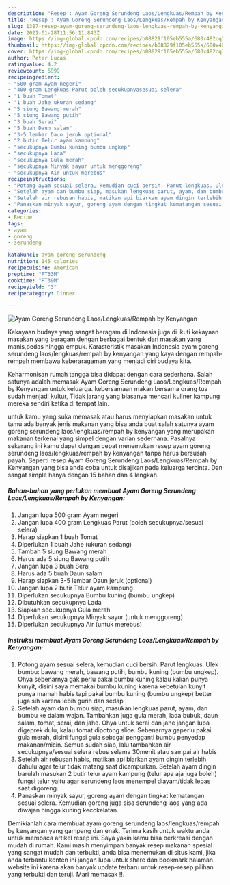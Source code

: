 ```yaml
---
description: "Resep : Ayam Goreng Serundeng Laos/Lengkuas/Rempah by Kenyangan minggu ini"
title: "Resep : Ayam Goreng Serundeng Laos/Lengkuas/Rempah by Kenyangan minggu ini"
slug: 1387-resep-ayam-goreng-serundeng-laos-lengkuas-rempah-by-kenyangan-minggu-ini
date: 2021-01-28T11:56:11.843Z
image: https://img-global.cpcdn.com/recipes/b08829f105eb555a/680x482cq70/ayam-goreng-serundeng-laoslengkuasrempah-by-kenyangan-foto-resep-utama.jpg
thumbnail: https://img-global.cpcdn.com/recipes/b08829f105eb555a/680x482cq70/ayam-goreng-serundeng-laoslengkuasrempah-by-kenyangan-foto-resep-utama.jpg
cover: https://img-global.cpcdn.com/recipes/b08829f105eb555a/680x482cq70/ayam-goreng-serundeng-laoslengkuasrempah-by-kenyangan-foto-resep-utama.jpg
author: Peter Lucas
ratingvalue: 4.2
reviewcount: 6999
recipeingredient:
- "500 gram Ayam negeri"
- "400 gram Lengkuas Parut boleh secukupnyasesuai selera"
- "1 buah Tomat"
- "1 buah Jahe ukuran sedang"
- "5 siung Bawang merah"
- "5 siung Bawang putih"
- "3 buah Serai"
- "5 buah Daun salam"
- "3-5 lembar Daun jeruk optional"
- "2 butir Telur ayam kampung"
- "secukupnya Bumbu kuning bumbu ungkep"
- "secukupnya Lada"
- "secukupnya Gula merah"
- "secukupnya Minyak sayur untuk menggoreng"
- "secukupnya Air untuk merebus"
recipeinstructions:
- "Potong ayam sesuai selera, kemudian cuci bersih. Parut lengkuas. Ulek bumbu: bawang merah, bawang putih, bumbu kuning (bumbu ungkep). Ohya sebenarnya gak perlu pakai bumbu kuning kalau kalian punya kunyit, disini saya memakai bumbu kuning karena kebetulan kunyit punya mamah habis tapi pakai bumbu kuning (bumbu ungkep) better juga sih karena lebih gurih dan sedap"
- "Setelah ayam dan bumbu siap, masukan lengkuas parut, ayam, dan bumbu ke dalam wajan. Tambahkan juga gula merah, lada bubuk, daun salam, tomat, serai, dan jahe. Ohya untuk serai dan jahe jangan lupa digeprek dulu, kalau tomat dipotong slice. Sebenarnya gaperlu pakai gula merah, disini fungsi gula sebagai pengganti bumbu penyedap makanan/micin. Semua sudah siap, lalu tambahkan air secukupnya/sesuai selera rebus selama 30menit atau sampai air habis"
- "Setelah air rebusan habis, matikan api biarkan ayam dingin terlebih dahulu agar telur tidak matang saat dicampurkan. Setelah ayam dingin barulah masukan 2 butir telur ayam kampung (telur apa aja juga boleh) fungsi telur yaitu agar serundeng laos menempel diayam/tidak lepas saat digoreng."
- "Panaskan minyak sayur, goreng ayam dengan tingkat kematangan sesuai selera. Kemudian goreng juga sisa serundeng laos yang ada diwajan hingga kuning kecokelatan."
categories:
- Recipe
tags:
- ayam
- goreng
- serundeng

katakunci: ayam goreng serundeng 
nutrition: 145 calories
recipecuisine: American
preptime: "PT33M"
cooktime: "PT39M"
recipeyield: "3"
recipecategory: Dinner

---
```



![Ayam Goreng Serundeng Laos/Lengkuas/Rempah by Kenyangan](https://img-global.cpcdn.com/recipes/b08829f105eb555a/680x482cq70/ayam-goreng-serundeng-laoslengkuasrempah-by-kenyangan-foto-resep-utama.jpg)

Kekayaan budaya yang sangat beragam di Indonesia juga di ikuti kekayaan masakan yang beragam dengan berbagai bentuk dari masakan yang manis,pedas hingga empuk. Karasteristik masakan Indonesia ayam goreng serundeng laos/lengkuas/rempah by kenyangan yang kaya dengan rempah-rempah membawa keberaragaman yang menjadi ciri budaya kita.




Keharmonisan rumah tangga bisa didapat dengan cara sederhana. Salah satunya adalah memasak Ayam Goreng Serundeng Laos/Lengkuas/Rempah by Kenyangan untuk keluarga. kebersamaan makan bersama orang tua sudah menjadi kultur, Tidak jarang yang biasanya mencari kuliner kampung mereka sendiri ketika di tempat lain.

untuk kamu yang suka memasak atau harus menyiapkan masakan untuk tamu ada banyak jenis makanan yang bisa anda buat salah satunya ayam goreng serundeng laos/lengkuas/rempah by kenyangan yang merupakan makanan terkenal yang simpel dengan varian sederhana. Pasalnya sekarang ini kamu dapat dengan cepat menemukan resep ayam goreng serundeng laos/lengkuas/rempah by kenyangan tanpa harus bersusah payah.
Seperti resep Ayam Goreng Serundeng Laos/Lengkuas/Rempah by Kenyangan yang bisa anda coba untuk disajikan pada keluarga tercinta. Dan sangat simple hanya dengan 15 bahan dan 4 langkah.


<!--inarticleads1-->

##### Bahan-bahan yang perlukan membuat Ayam Goreng Serundeng Laos/Lengkuas/Rempah by Kenyangan:

1. Jangan lupa 500 gram Ayam negeri
1. Jangan lupa 400 gram Lengkuas Parut (boleh secukupnya/sesuai selera)
1. Harap siapkan 1 buah Tomat
1. Diperlukan 1 buah Jahe (ukuran sedang)
1. Tambah 5 siung Bawang merah
1. Harus ada 5 siung Bawang putih
1. Jangan lupa 3 buah Serai
1. Harus ada 5 buah Daun salam
1. Harap siapkan 3-5 lembar Daun jeruk (optional)
1. Jangan lupa 2 butir Telur ayam kampung
1. Diperlukan secukupnya Bumbu kuning (bumbu ungkep)
1. Dibutuhkan secukupnya Lada
1. Siapkan secukupnya Gula merah
1. Diperlukan secukupnya Minyak sayur (untuk menggoreng)
1. Diperlukan secukupnya Air (untuk merebus)




<!--inarticleads2-->

##### Instruksi membuat  Ayam Goreng Serundeng Laos/Lengkuas/Rempah by Kenyangan:

1. Potong ayam sesuai selera, kemudian cuci bersih. Parut lengkuas. Ulek bumbu: bawang merah, bawang putih, bumbu kuning (bumbu ungkep). Ohya sebenarnya gak perlu pakai bumbu kuning kalau kalian punya kunyit, disini saya memakai bumbu kuning karena kebetulan kunyit punya mamah habis tapi pakai bumbu kuning (bumbu ungkep) better juga sih karena lebih gurih dan sedap
1. Setelah ayam dan bumbu siap, masukan lengkuas parut, ayam, dan bumbu ke dalam wajan. Tambahkan juga gula merah, lada bubuk, daun salam, tomat, serai, dan jahe. Ohya untuk serai dan jahe jangan lupa digeprek dulu, kalau tomat dipotong slice. Sebenarnya gaperlu pakai gula merah, disini fungsi gula sebagai pengganti bumbu penyedap makanan/micin. Semua sudah siap, lalu tambahkan air secukupnya/sesuai selera rebus selama 30menit atau sampai air habis
1. Setelah air rebusan habis, matikan api biarkan ayam dingin terlebih dahulu agar telur tidak matang saat dicampurkan. Setelah ayam dingin barulah masukan 2 butir telur ayam kampung (telur apa aja juga boleh) fungsi telur yaitu agar serundeng laos menempel diayam/tidak lepas saat digoreng.
1. Panaskan minyak sayur, goreng ayam dengan tingkat kematangan sesuai selera. Kemudian goreng juga sisa serundeng laos yang ada diwajan hingga kuning kecokelatan.




Demikianlah cara membuat ayam goreng serundeng laos/lengkuas/rempah by kenyangan yang gampang dan enak. Terima kasih untuk waktu anda untuk membaca artikel resep ini. Saya yakin kamu bisa berkreasi dengan mudah di rumah. Kami masih menyimpan banyak resep makanan spesial yang sangat mudah dan terbukti, anda bisa menemukan di situs kami, jika anda terbantu konten ini jangan lupa untuk share dan bookmark halaman website ini karena akan banyak update terbaru untuk resep-resep pilihan yang terbukti dan teruji. Mari memasak !!. 
